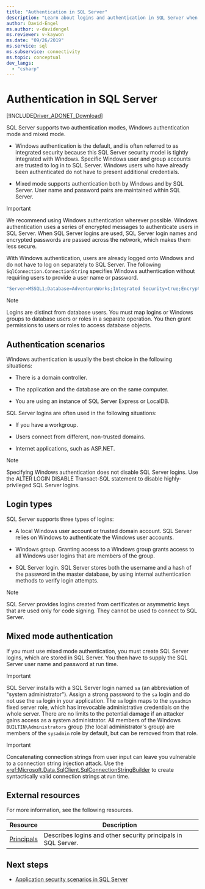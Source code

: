 ```yaml
---
title: "Authentication in SQL Server"
description: "Learn about logins and authentication in SQL Server when using ADO.NET and where to find additional resources."
author: David-Engel
ms.author: v-davidengel
ms.reviewer: v-kaywon
ms.date: "09/26/2019"
ms.service: sql
ms.subservice: connectivity
ms.topic: conceptual
dev_langs:
  - "csharp"
---
```

# Authentication in SQL Server

[!INCLUDE[Driver_ADONET_Download](../../../includes/driver_adonet_download.md)]

SQL Server supports two authentication modes, Windows authentication mode and mixed mode.  
  
- Windows authentication is the default, and is often referred to as integrated security because this SQL Server security model is tightly integrated with Windows. Specific Windows user and group accounts are trusted to log in to SQL Server. Windows users who have already been authenticated do not have to present additional credentials.  
  
- Mixed mode supports authentication both by Windows and by SQL Server. User name and password pairs are maintained within SQL Server.  
  
> [!IMPORTANT]
> We recommend using Windows authentication wherever possible. Windows authentication uses a series of encrypted messages to authenticate users in SQL Server. When SQL Server logins are used, SQL Server login names and encrypted passwords are passed across the network, which makes them less secure.  
  
With Windows authentication, users are already logged onto Windows and do not have to log on separately to SQL Server. The following `SqlConnection.ConnectionString` specifies Windows authentication without requiring users to provide a user name or password.  
  
```csharp
"Server=MSSQL1;Database=AdventureWorks;Integrated Security=true;Encrypt=True;"
```  
  
> [!NOTE]
> Logins are distinct from database users. You must map logins or Windows groups to database users or roles in a separate operation. You then grant permissions to users or roles to access database objects.  
  
## Authentication scenarios  
Windows authentication is usually the best choice in the following situations:  
  
- There is a domain controller.  
  
- The application and the database are on the same computer.  
  
- You are using an instance of SQL Server Express or LocalDB.  
  
SQL Server logins are often used in the following situations:  
  
- If you have a workgroup.  
  
- Users connect from different, non-trusted domains.  
  
- Internet applications, such as ASP.NET.  
  
> [!NOTE]
> Specifying Windows authentication does not disable SQL Server logins. Use the ALTER LOGIN DISABLE Transact-SQL statement to disable highly-privileged SQL Server logins.  
  
## Login types  
SQL Server supports three types of logins:  
  
- A local Windows user account or trusted domain account. SQL Server relies on Windows to authenticate the Windows user accounts.  
  
- Windows group. Granting access to a Windows group grants access to all Windows user logins that are members of the group.  
  
- SQL Server login. SQL Server stores both the username and a hash of the password in the master database, by using internal authentication methods to verify login attempts.  
  
> [!NOTE]
> SQL Server provides logins created from certificates or asymmetric keys that are used only for code signing. They cannot be used to connect to SQL Server.  
  
## Mixed mode authentication  
If you must use mixed mode authentication, you must create SQL Server logins, which are stored in SQL Server. You then have to supply the SQL Server user name and password at run time.  
  
> [!IMPORTANT]
> SQL Server installs with a SQL Server login named `sa` (an abbreviation of "system administrator"). Assign a strong password to the `sa` login and do not use the `sa` login in your application. The `sa` login maps to the `sysadmin` fixed server role, which has irrevocable administrative credentials on the whole server. There are no limits to the potential damage if an attacker gains access as a system administrator. All members of the Windows `BUILTIN\Administrators` group (the local administrator's group) are members of the `sysadmin` role by default, but can be removed from that role.  
  
> [!IMPORTANT]
> Concatenating connection strings from user input can leave you vulnerable to a connection string injection attack. Use the <xref:Microsoft.Data.SqlClient.SqlConnectionStringBuilder> to create syntactically valid connection strings at run time. 
  
## External resources  
For more information, see the following resources.  
  
|Resource|Description|  
|--------------|-----------------|  
|[Principals](../../../relational-databases/security/authentication-access/principals-database-engine.md)|Describes logins and other security principals in SQL Server.|  
  
## Next steps
- [Application security scenarios in SQL Server](application-security-scenarios-sql-server.md)
